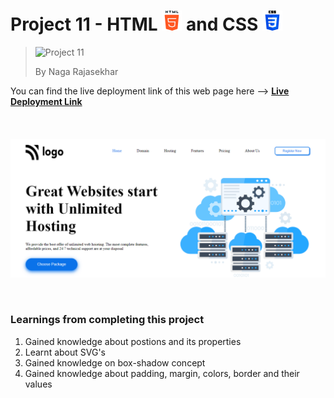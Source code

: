 # Project 11 - HTML ![HTML Logo](./HTML_logo.png) and CSS ![CSS logo](./CSS_logo.png)

> ![Project 11](https://img.shields.io/badge/Project-11-brightgreen)
>
> By Naga Rajasekhar

You can find the live deployment link of this web page here --> **[Live Deployment Link](#)**
<br/>
<br/>
<br/>
<br/>
![Preview](./preview_11.png)

<br/>

### Learnings from completing this project

1. Gained knowledge about postions and its properties<br/>
2. Learnt about SVG's
3. Gained knowledge on box-shadow concept
4. Gained knowledge about padding, margin, colors, border and their values
